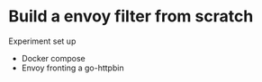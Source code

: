 # Build a envoy filter from scratch

Experiment set up

- Docker compose
- Envoy fronting a go-httpbin
